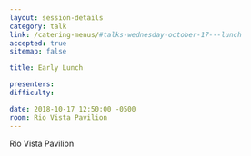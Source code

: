 ```yaml
---
layout: session-details
category: talk
link: /catering-menus/#talks-wednesday-october-17---lunch
accepted: true
sitemap: false

title: Early Lunch

presenters:
difficulty:

date: 2018-10-17 12:50:00 -0500
room: Rio Vista Pavilion
---
```

Rio Vista Pavilion
